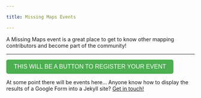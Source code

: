 ```yaml
---

title: Missing Maps Events

---
```


A Missing Maps event is a great place to get to know other mapping contributors and become part of the community!

<hr>

<button onclick="window.open('/events/', '_blank')" style="font-size: 16px; padding: 10px 20px; background-color: #4CAF50; color: white; border: none; border-radius: 5px; cursor: pointer;">THIS WILL BE A BUTTON TO REGISTER YOUR EVENT</button>


At some point there will be events here... Anyone know how to display the results of a Google Form into a Jekyll site? <a href="javascript:void(0);" onclick="window.open('mailto:nicole.siggins@hotosm.org', '_blank')">Get in touch!</a>